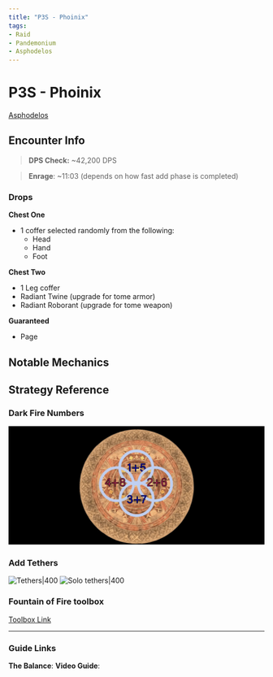 ```yaml
---
title: "P3S - Phoinix"
tags:
- Raid
- Pandemonium
- Asphodelos
---
```

# P3S - Phoinix
[Asphodelos](notes/Asphodelos.md)

## Encounter Info

>**DPS Check:** ~42,200 DPS

>**Enrage**: ~11:03 (depends on how fast add phase is completed)

### Drops
**Chest One**
- 1 coffer selected randomly from the following:
	- Head
	- Hand
	- Foot

**Chest Two**
- 1 Leg coffer
- Radiant Twine (upgrade for tome armor)
- Radiant Roborant (upgrade for tome weapon)

**Guaranteed**
- Page

## Notable Mechanics


## Strategy Reference
### Dark Fire Numbers
![Dark Fire|700](/content/notes/images/Pasted%20image%2020220318211834.png)
### Add Tethers
![Tethers|400](/content/notes/images/Pasted%20image%2020220318211605.png)
![Solo tethers|400](/content/notes/images/Pasted%20image%2020220318211746.png)
### Fountain of Fire toolbox
[Toolbox Link](https://ff14.toolboxgaming.space/?id=964448726941461&preview=1#1)


---

### Guide Links
**The Balance**: 
**Video Guide**: 
